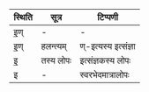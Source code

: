 | स्थिति | सूत्र | टिप्पणी |
| ----- | ------- | ------ |
| इ॒ण् | - | - |
| इ॒ण् | हलन्त्यम् | ण्-इत्यस्य इत्संज्ञा |
| इ॒ | तस्य लोपः | इत्संज्ञकस्य लोपः |
| इ | - | स्वरभेदमात्रालोपः |
